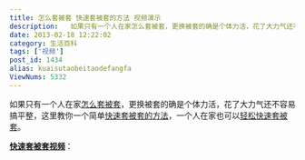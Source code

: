 ```yaml
---
title: 怎么套被套 快速套被套的方法 视频演示
description:   如果只有一个人在家怎么套被套，更换被套的确是个体力活，花了大力气还不容易搞平整，这里教你一个简单快速套被套的方法，一个人在家也可以轻松快速套被套。快速套被套视频：
date: 2013-02-18 12:22:02
category: 生活百科
tags: ['视频']
post_id: 1434
alias: kuaisutaobeitaodefangfa
ViewNums: 5332
---
```


如果只有一个人在家[怎么套被套](/blog/kuaisutaobeitaodefangfa)，更换被套的确是个体力活，花了大力气还不容易搞平整，这里教你一个简单[快速套被套的方法](/blog/kuaisutaobeitaodefangfa)，一个人在家也可以[轻松快速套被套](/blog/kuaisutaobeitaodefangfa)。

[**快速套被套视频**](/blog/kuaisutaobeitaodefangfa)：

